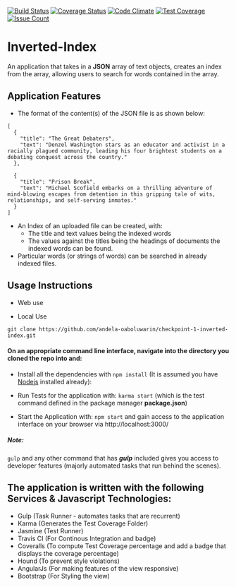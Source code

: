 [![Build Status](https://travis-ci.org/andela-oaboluwarin/checkpoint-1-inverted-index.svg?branch=master)](https://travis-ci.org/andela-oaboluwarin/checkpoint-1-inverted-index)
[![Coverage Status](https://coveralls.io/repos/github/andela-oaboluwarin/checkpoint-1-inverted-index/badge.svg?branch=develop)](https://coveralls.io/github/andela-oaboluwarin/checkpoint-1-inverted-index?branch=develop)
[![Code Climate](https://codeclimate.com/github/andela-oaboluwarin/checkpoint-1-inverted-index/badges/gpa.svg)](https://codeclimate.com/github/andela-oaboluwarin/checkpoint-1-inverted-index)
[![Test Coverage](https://codeclimate.com/github/andela-oaboluwarin/checkpoint-1-inverted-index/badges/coverage.svg)](https://codeclimate.com/github/andela-oaboluwarin/checkpoint-1-inverted-index/coverage)
[![Issue Count](https://codeclimate.com/github/andela-oaboluwarin/checkpoint-1-inverted-index/badges/issue_count.svg)](https://codeclimate.com/github/andela-oaboluwarin/checkpoint-1-inverted-index)

# Inverted-Index
An application that takes in a __JSON__ array of text objects, creates an index from the array, allowing users to search for words contained in the array.

## Application Features
- The format of the content(s) of the JSON file is as shown below:
```
[
  {
    "title": "The Great Debaters",
    "text": "Denzel Washington stars as an educator and activist in a racially plagued community, leading his four brightest students on a debating conquest across the country."
  },

  {
    "title": "Prison Break",
    "text": "Michael Scofield embarks on a thrilling adventure of mind-blowing escapes from detention in this gripping tale of wits, relationships, and self-serving inmates."
  }
]

```
* An Index of an uploaded file can be created, with:
  * The title and text values being the indexed words
  * The values against the titles being the headings of documents the indexed words can be found.
* Particular words (or strings of words) can be searched in already indexed files.

## Usage Instructions
- Web use


- Local Use
```
git clone https://github.com/andela-oaboluwarin/checkpoint-1-inverted-index.git

```
#### On an appropriate command line interface, navigate into the directory you cloned the repo into and:
- Install all the dependencies with `npm install`  (It is assumed you have [Nodejs](nodejs.org) installed already):

- Run Tests for the application with:
  `karma start` (which is the test command defined in the package manager __package.json__)

- Start the Application with:
  `npm start` and gain access to the application interface on your browser via http://localhost:3000/

##### Note:
`gulp` and any other command that has  __*gulp*__  included gives you access to developer features (majorly automated tasks that run behind the scenes).



## The application is written with the following Services & Javascript Technologies:
- Gulp (Task Runner - automates tasks that are recurrent)
- Karma (Generates the Test Coverage Folder)
- Jasmine (Test Runner)
- Travis CI (For Continous Integration and badge)
- Coveralls (To compute Test Coverage percentage and add a badge that displays the coverage percentage)
- Hound (To prevent style violations)
- AngularJs (For making features of the view responsive)
- Bootstrap (For Styling the view)


